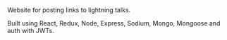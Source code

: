 Website for posting links to lightning talks.

Built using React, Redux, Node, Express, Sodium, Mongo, Mongoose and auth with JWTs.
